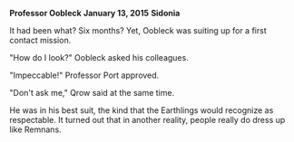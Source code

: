 

**Professor Oobleck**
**January 13, 2015**
**Sidonia**

It had been what? Six months? Yet, Oobleck was suiting up for a first contact mission.

"How do I look?" Oobleck asked his colleagues.

"Impeccable!" Professor Port approved.

"Don't ask me," Qrow said at the same time.

He was in his best suit, the kind that the Earthlings would recognize as respectable. It turned out that in another reality, people really do dress up like Remnans. 
